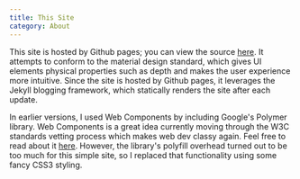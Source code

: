 ```yaml
---
title: This Site
category: About
---
```

This site is hosted by Github pages; you can view the source <a href="https://github.com/mitchellgordon95/mitchellgordon95.github.io">here</a>. It attempts to conform to the material design standard, which gives UI elements physical properties such as depth and makes the user experience more intuitive. Since the site is hosted by Github pages, it leverages the Jekyll blogging framework, which statically renders the site after each update.

In earlier versions, I used Web Components by including Google's Polymer library. Web Components is a great idea currently moving through the W3C standards vetting process which makes web dev classy again. Feel free to read about it <a href="https://www.polymer-project.org">here</a>. However, the library's polyfill overhead turned out to be too much for this simple site, so I replaced that functionality using some fancy CSS3 styling.
